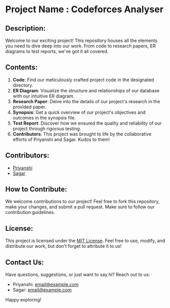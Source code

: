 # Project Name : Codeforces Analyser

## Description:
Welcome to our exciting project! This repository houses all the elements you need to dive deep into our work. From code to research papers, ER diagrams to test reports, we've got it all covered. 

## Contents:
1. **Code**: Find our meticulously crafted project code in the designated directory.
2. **ER Diagram**: Visualize the structure and relationships of our database with our intuitive ER diagram.
3. **Research Paper**: Delve into the details of our project's research in the provided paper.
4. **Synopsis**: Get a quick overview of our project's objectives and outcomes in the synopsis file.
5. **Test Report**: Discover how we ensured the quality and reliability of our project through rigorous testing.
6. **Contributors**: This project was brought to life by the collaborative efforts of Priyanshi and Sagar. Kudos to them!

## Contributors:
- [Priyanshi](https://github.com/priyanshi-18)
- [Sagar](https://github.com/sagar)

## How to Contribute:
We welcome contributions to our project! Feel free to fork this repository, make your changes, and submit a pull request. Make sure to follow our contribution guidelines.

## License:
This project is licensed under the [MIT License](LICENSE.md). Feel free to use, modify, and distribute our work, but don't forget to attribute it to us!

## Contact Us:
Have questions, suggestions, or just want to say hi? Reach out to us:
- Priyanshi: [email@example.com](mailto:email@example.com)
- Sagar: [email@example.com](mailto:email@example.com)

Happy exploring!
